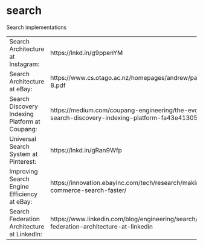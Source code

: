 # search
Search implementations
<html>
    <body>
    <table>
      <tr>
      <td> Search Architecture at Instagram:</td>
      <td>https://lnkd.in/g9ppenYM</td>
      </tr>
      <tr>
      <td>Search Architecture at eBay:</td>
      <td>https://www.cs.otago.ac.nz/homepages/andrew/papers/2017-8.pdf</td>
      </tr>
	  <tr>
      <td>Search Discovery Indexing Platform at Coupang:</td>
      <td>https://medium.com/coupang-engineering/the-evolution-of-search-discovery-indexing-platform-fa43e41305f9</td>
      </tr>
	  <tr>
      <td>Universal Search System at Pinterest:</td>
      <td>https://lnkd.in/gRan9Wfp</td>
      </tr>
	  <tr>
      <td>Improving Search Engine Efficiency at eBay:</td>
      <td>https://innovation.ebayinc.com/tech/research/making-e-commerce-search-faster/</td>
      </tr>
	  <tr>
      <td>Search Federation Architecture at LinkedIn:</td>
      <td>https://www.linkedin.com/blog/engineering/search/search-federation-architecture-at-linkedin</td>
      </tr>	 
    </table>
   </body>
</html>
